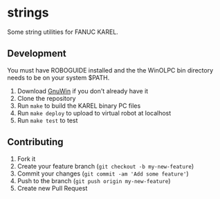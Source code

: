 # strings

Some string utilities for FANUC KAREL.

## Development

You must have ROBOGUIDE installed and the the WinOLPC bin directory
needs to be on your system $PATH.

1. Download [GnuWin](http://gnuwin32.sourceforge.net) if you don't
   already have it
2. Clone the repository
3. Run `make` to build the KAREL binary PC files
4. Run `make deploy` to upload to virtual robot at localhost
5. Run `make test` to test

## Contributing

1. Fork it
2. Create your feature branch (`git checkout -b my-new-feature`)
3. Commit your changes (`git commit -am 'Add some feature'`)
4. Push to the branch (`git push origin my-new-feature`)
5. Create new Pull Request
